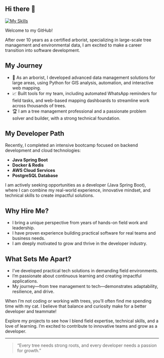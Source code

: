 ## Hi there 👋
[![My Skills](https://skillicons.dev/icons?i=java,python,html,css,js,aws,postgresql,opencv,netlify,docker,redis,postman)](https://skillicons.dev)

<!--
**ckrickyh/ckrickyh** is a ✨ _special_ ✨ repository because its `README.md` (this file) appears on your GitHub profile.
-->

Welcome to my GitHub!

After over 10 years as a certified arborist, specializing in large-scale tree management and environmental data, I am excited to make a career transition into software development.

## My Journey

- 🌲 As an arborist, I developed advanced data management solutions for large areas, using Python for GIS analysis, automation, and interactive web mapping.
- 📈 Built tools for my team, including automated WhatsApp reminders for field tasks, and web-based mapping dashboards to streamline work across thousands of trees.
- 🏆 I am a tree management professional and a passionate problem solver and builder, with a strong technical foundation.

## My Developer Path

Recently, I completed an intensive bootcamp focused on backend development and cloud technologies:
- **Java Spring Boot**
- **Docker & Redis**
- **AWS Cloud Services**
- **PostgreSQL Database**

I am actively seeking opportunities as a developer (Java Spring Boot), where I can combine my real-world experience, innovative mindset, and technical skills to create impactful solutions.

## Why Hire Me?

- I bring a unique perspective from years of hands-on field work and leadership.
- I have proven experience building practical software for real teams and business needs.
- I am deeply motivated to grow and thrive in the developer industry.

## What Sets Me Apart?
- I’ve developed practical tech solutions in demanding field environments.
- I’m passionate about continuous learning and creating impactful applications.
- My journey—from tree management to tech—demonstrates adaptability, resilience, and drive.

When I’m not coding or working with trees, you’ll often find me spending time with my cat. I believe that balance and curiosity make for a better developer and teammate!

Explore my projects to see how I blend field expertise, technical skills, and a love of learning. I’m excited to contribute to innovative teams and grow as a developer.

---

> “Every tree needs strong roots, and every developer needs a passion for growth.”
